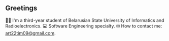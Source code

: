 ## Greetings
👨‍🎓 I'm a third-year student of Belarusian State University of Informatics and Radioelectronics.
💻 Software Engineering specialty.
✉ How to contact me: art22tim09@gmail.com.
